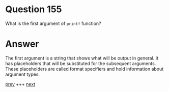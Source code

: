 
# Question 155




 What is the first argument of `printf` function?


# Answer



The first argument is a string that shows what will be output in general. It
has placeholders that will be substituted for the subsequent arguments. These
placeholders are called format specifiers and hold information about argument
types.  


[prev](154.md) +++ [next](156.md)
